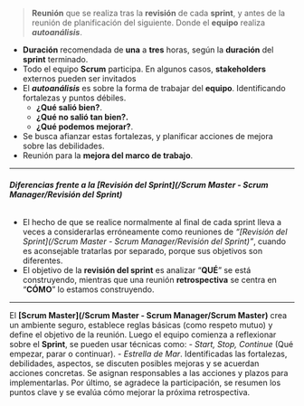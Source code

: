 > **Reunión** que se realiza tras la **revisión** de cada **sprint**, y antes de la reunión de planificación del siguiente. Donde el **equipo** realiza ***autoanálisis***.

- **Duración** recomendada de **una** a **tres** horas, según la **duración** del **sprint** terminado.
- Todo el equipo **Scrum** participa. En algunos casos, **stakeholders** externos pueden ser invitados
- El ***autoanálisis*** es sobre la forma de trabajar del **equipo**. Identificando fortalezas y puntos débiles. 
	- **¿Qué salió bien?**.
	- **¿Qué no salió tan bien?.**
	- **¿Qué podemos mejorar?**.
- Se busca afianzar estas fortalezas, y planificar acciones de mejora sobre las debilidades. 
- Reunión para la **mejora del marco de trabajo**.

****
###### **Diferencias frente a la [Revisión del Sprint](/Scrum Master - Scrum Manager/Revisión del Sprint)**
- El hecho de que se realice normalmente al final de cada sprint lleva a veces a considerarlas erróneamente como reuniones de *“[Revisión del Sprint](/Scrum Master - Scrum Manager/Revisión del Sprint)”*, cuando es aconsejable tratarlas por separado, porque sus objetivos son diferentes.
- El objetivo de la **revisión del sprint** es analizar “**QUÉ**” se está construyendo, mientras que una reunión **retrospectiva** se centra en “**CÓMO**” lo estamos construyendo.
****
El **[Scrum Master](/Scrum Master - Scrum Manager/Scrum Master)** crea un ambiente seguro, establece reglas básicas (como respeto mutuo) y define el objetivo de la reunión. Luego el equipo comienza a reflexionar sobre el **Sprint**, se pueden usar técnicas como:
	- _Start, Stop, Continue_ (Qué empezar, parar o continuar).
	- _Estrella de Mar_.
Identificadas las fortalezas, debilidades, aspectos, se discuten posibles mejoras y se acuerdan acciones concretas. Se asignan responsables a las acciones y plazos para implementarlas.
Por último, se agradece la participación, se resumen los puntos clave y se evalúa cómo mejorar la próxima retrospectiva.